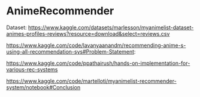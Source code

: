 # AnimeRecommender

Dataset:
https://www.kaggle.com/datasets/marlesson/myanimelist-dataset-animes-profiles-reviews?resource=download&select=reviews.csv

https://www.kaggle.com/code/lavanyaanandm/recommending-anime-s-using-all-recommendation-sys#Problem-Statement:

https://www.kaggle.com/code/ppathairush/hands-on-implementation-for-various-rec-systems

https://www.kaggle.com/code/martelloti/myanimelist-recommender-system/notebook#Conclusion
